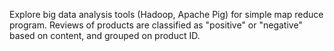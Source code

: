 Explore big data analysis tools (Hadoop, Apache Pig) for simple map reduce program.
Reviews of products are classified as "positive" or "negative" based on content, and grouped on product ID.
